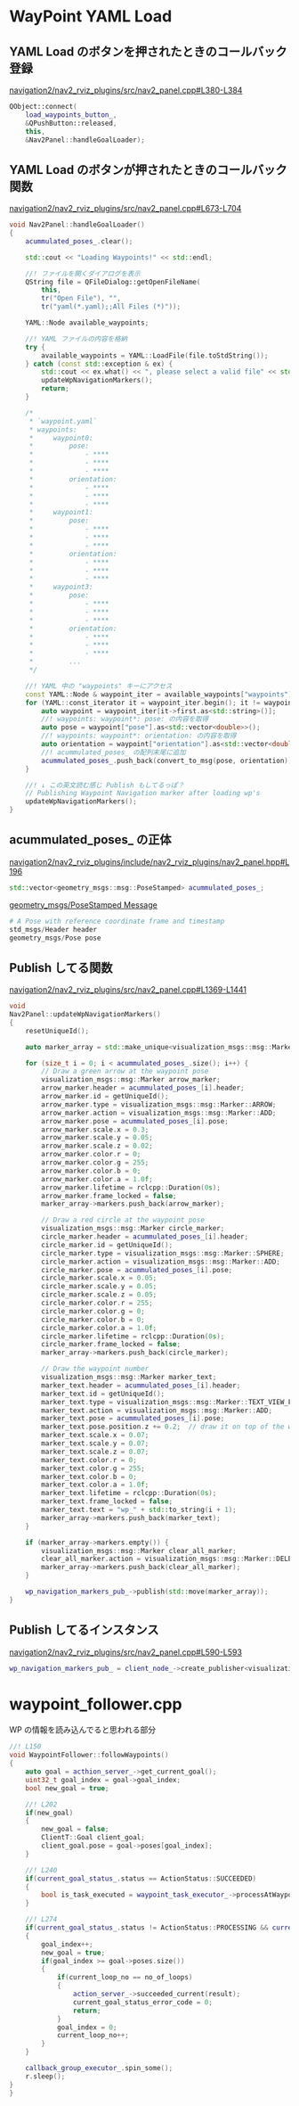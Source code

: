 # WayPoint YAML Load

## YAML Load のボタンを押されたときのコールバック登録
[navigation2/nav2_rviz_plugins/src/nav2_panel.cpp#L380-L384](https://github.com/YazawaKenichi/navigation2/blob/feat/tsukuba-challenge-2023-ex/nav2_rviz_plugins/src/nav2_panel.cpp#L380-L384)

``` C++
QObject::connect(
    load_waypoints_button_,
    &QPushButton::released,
    this,
    &Nav2Panel::handleGoalLoader);
```

## YAML Load のボタンが押されたときのコールバック関数
[navigation2/nav2_rviz_plugins/src/nav2_panel.cpp#L673-L704](https://github.com/YazawaKenichi/navigation2/blob/feat/tsukuba-challenge-2023-ex/nav2_rviz_plugins/src/nav2_panel.cpp#L673-L704)
``` C++
void Nav2Panel::handleGoalLoader()
{
    acummulated_poses_.clear();

    std::cout << "Loading Waypoints!" << std::endl;

    //! ファイルを開くダイアログを表示
    QString file = QFileDialog::getOpenFileName(
        this,
        tr("Open File"), "",
        tr("yaml(*.yaml);;All Files (*)"));

    YAML::Node available_waypoints;

    //! YAML ファイルの内容を格納
    try {
        available_waypoints = YAML::LoadFile(file.toStdString());
    } catch (const std::exception & ex) {
        std::cout << ex.what() << ", please select a valid file" << std::endl;
        updateWpNavigationMarkers();
        return;
    }

    /*
     * `waypoint.yaml`
     * waypoints:
     *     waypoint0:
     *         pose:
     *             - ****
     *             - ****
     *             - ****
     *         orientation:
     *             - ****
     *             - ****
     *             - ****
     *     waypoint1:
     *         pose:
     *             - ****
     *             - ****
     *             - ****
     *         orientation:
     *             - ****
     *             - ****
     *             - ****
     *     waypoint3:
     *         pose:
     *             - ****
     *             - ****
     *             - ****
     *         orientation:
     *             - ****
     *             - ****
     *             - ****
     *         ...
     */

    //! YAML 中の "waypoints" キーにアクセス
    const YAML::Node & waypoint_iter = available_waypoints["waypoints"];
    for (YAML::const_iterator it = waypoint_iter.begin(); it != waypoint_iter.end(); ++it) {
        auto waypoint = waypoint_iter[it->first.as<std::string>()];
        //! waypoints: waypoint*: pose: の内容を取得
        auto pose = waypoint["pose"].as<std::vector<double>>();
        //! waypoints: waypoint*: orientation: の内容を取得
        auto orientation = waypoint["orientation"].as<std::vector<double>>();
        //! acummulated_poses_ の配列末尾に追加
        acummulated_poses_.push_back(convert_to_msg(pose, orientation));
    }

    //! ↓ この英文読む感じ Publish もしてるっぽ？
    // Publishing Waypoint Navigation marker after loading wp's
    updateWpNavigationMarkers();
}
```

## acummulated_poses_ の正体
[navigation2/nav2_rviz_plugins/include/nav2_rviz_plugins/nav2_panel.hpp#L196](https://github.com/YazawaKenichi/navigation2/blob/feat/tsukuba-challenge-2023-ex/nav2_rviz_plugins/include/nav2_rviz_plugins//nav2_panel.hpp#L196)
``` C++
std::vector<geometry_msgs::msg::PoseStamped> acummulated_poses_;
```

[geometry_msgs/PoseStamped Message](https://docs.ros.org/en/noetic/api/geometry_msgs/html/msg/PoseStamped.html)
``` Python
# A Pose with reference coordinate frame and timestamp
std_msgs/Header header
geometry_msgs/Pose pose
```
## Publish してる関数
[navigation2/nav2_rviz_plugins/src/nav2_panel.cpp#L1369-L1441](https://github.com/YazawaKenichi/navigation2/blob/feat/tsukuba-challenge-2023-ex/nav2_rviz_plugins/src/nav2_panel.cpp#L1369-L1441)

``` C++
void
Nav2Panel::updateWpNavigationMarkers()
{
    resetUniqueId();

    auto marker_array = std::make_unique<visualization_msgs::msg::MarkerArray>();

    for (size_t i = 0; i < acummulated_poses_.size(); i++) {
        // Draw a green arrow at the waypoint pose
        visualization_msgs::msg::Marker arrow_marker;
        arrow_marker.header = acummulated_poses_[i].header;
        arrow_marker.id = getUniqueId();
        arrow_marker.type = visualization_msgs::msg::Marker::ARROW;
        arrow_marker.action = visualization_msgs::msg::Marker::ADD;
        arrow_marker.pose = acummulated_poses_[i].pose;
        arrow_marker.scale.x = 0.3;
        arrow_marker.scale.y = 0.05;
        arrow_marker.scale.z = 0.02;
        arrow_marker.color.r = 0;
        arrow_marker.color.g = 255;
        arrow_marker.color.b = 0;
        arrow_marker.color.a = 1.0f;
        arrow_marker.lifetime = rclcpp::Duration(0s);
        arrow_marker.frame_locked = false;
        marker_array->markers.push_back(arrow_marker);

        // Draw a red circle at the waypoint pose
        visualization_msgs::msg::Marker circle_marker;
        circle_marker.header = acummulated_poses_[i].header;
        circle_marker.id = getUniqueId();
        circle_marker.type = visualization_msgs::msg::Marker::SPHERE;
        circle_marker.action = visualization_msgs::msg::Marker::ADD;
        circle_marker.pose = acummulated_poses_[i].pose;
        circle_marker.scale.x = 0.05;
        circle_marker.scale.y = 0.05;
        circle_marker.scale.z = 0.05;
        circle_marker.color.r = 255;
        circle_marker.color.g = 0;
        circle_marker.color.b = 0;
        circle_marker.color.a = 1.0f;
        circle_marker.lifetime = rclcpp::Duration(0s);
        circle_marker.frame_locked = false;
        marker_array->markers.push_back(circle_marker);

        // Draw the waypoint number
        visualization_msgs::msg::Marker marker_text;
        marker_text.header = acummulated_poses_[i].header;
        marker_text.id = getUniqueId();
        marker_text.type = visualization_msgs::msg::Marker::TEXT_VIEW_FACING;
        marker_text.action = visualization_msgs::msg::Marker::ADD;
        marker_text.pose = acummulated_poses_[i].pose;
        marker_text.pose.position.z += 0.2;  // draw it on top of the waypoint
        marker_text.scale.x = 0.07;
        marker_text.scale.y = 0.07;
        marker_text.scale.z = 0.07;
        marker_text.color.r = 0;
        marker_text.color.g = 255;
        marker_text.color.b = 0;
        marker_text.color.a = 1.0f;
        marker_text.lifetime = rclcpp::Duration(0s);
        marker_text.frame_locked = false;
        marker_text.text = "wp_" + std::to_string(i + 1);
        marker_array->markers.push_back(marker_text);
    }

    if (marker_array->markers.empty()) {
        visualization_msgs::msg::Marker clear_all_marker;
        clear_all_marker.action = visualization_msgs::msg::Marker::DELETEALL;
        marker_array->markers.push_back(clear_all_marker);
    }

    wp_navigation_markers_pub_->publish(std::move(marker_array));
}
```

## Publish してるインスタンス
[navigation2/nav2_rviz_plugins/src/nav2_panel.cpp#L590-L593](https://github.com/YazawaKenichi/navigation2/blob/feat/tsukuba-challenge-2023-ex/nav2_rviz_plugins/src/nav2_panel.cpp#L590-L503)

``` C++
wp_navigation_markers_pub_ = client_node_->create_publisher<visualization_msgs::msg::MarkerArray>("waypoints", rclcpp::QoS(1).transient_local());
```

# waypoint_follower.cpp

WP の情報を読み込んでると思われる部分

``` C++
//! L150
void WaypointFollower::followWaypoints()
{
    auto goal = acthion_server_->get_current_goal();
    uint32_t goal_index = goal->goal_index;
    bool new_goal = true;

    //! L202
    if(new_goal)
    {
        new_goal = false;
        ClientT::Goal client_goal;
        client_goal.pose = goal->poses[goal_index];
    }

    //! L240
    if(current_goal_status_.status == ActionStatus::SUCCEEDED)
    {
        bool is_task_executed = waypoint_task_executor_->processAtWaypoint(goal->poses[goal_index], goal_index);
    }

    //! L274
    if(current_goal_status_.status != ActionStatus::PROCESSING && current_goal_status_.status != ActionStatus::UNKNOWN)
    {
        goal_index++;
        new_goal = true;
        if(goal_index >= goal->poses.size())
        {
            if(current_loop_no == no_of_loops)
            {
                action_server_->succeeded_current(result);
                current_goal_status_error_code = 0;
                return;
            }
            goal_index = 0;
            current_loop_no++;
        }
    }

    callback_group_executor_.spin_some();
    r.sleep();
}
}
```

